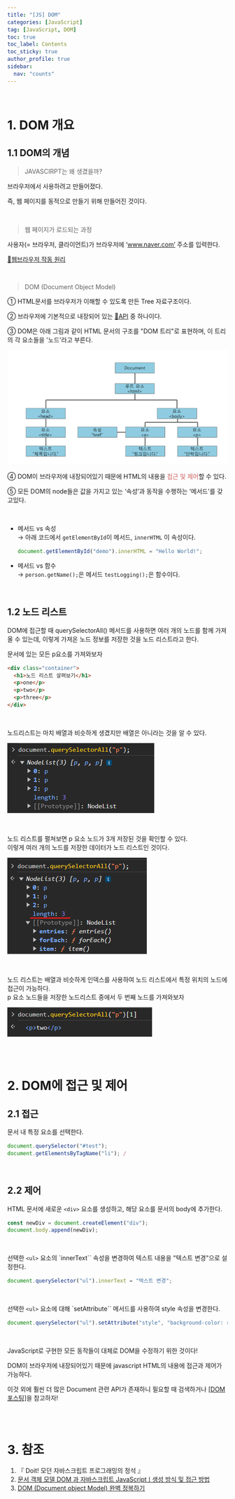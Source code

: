 ```yaml
---
title: "[JS] DOM"
categories: [JavaScript]
tag: [JavaScript, DOM]
toc: true
toc_label: Contents
toc_sticky: true
author_profile: true
sidebar:
  nav: "counts"
---
```


<br>

# 1. DOM 개요

## 1.1 DOM의 개념

> JAVASCIRPT는 왜 생겼을까?

브라우저에서 사용하려고 만들어졌다.

즉, 웹 페이지를 동적으로 만들기 위해 만들어진 것이다.

<br>

> 웹 페이지가 로드되는 과정

사용자(= 브라우저, 클라이언트)가 브라우저에 ‘www.naver.com’ 주소를 입력한다.

[🔖웹브라우저 작동 원리](https://velog.io/@sieunpark/Network-%EC%9B%B9%EB%B8%8C%EB%9D%BC%EC%9A%B0%EC%A0%80-%EC%9E%91%EB%8F%99-%EC%9B%90%EB%A6%AC)

<br>

> DOM (Document Object Model)

① HTML문서를 브라우저가 이해할 수 있도록 만든 Tree 자료구조이다.

② 브라우저에 기본적으로 내장되어 있는 [🔖API](https://velog.io/@sieunpark/OS-API%EC%99%80-REST-API) 중 하나이다.

③ DOM은 아래 그림과 같이 HTML 문서의 구조를 "DOM 트리"로 표현하며, 이 트리의 각 요소들을 '노드'라고 부른다.

![](/assets/images/2024/2024-01-04-20-20-55.png)

④ DOM이 브라우저에 내장되어있기 때문에 HTML의 내용을 <span style="color:indianred">접근 및 제어</span>할 수 있다.

⑤ 모든 DOM의 node들은 값을 가지고 있는 ‘속성’과 동작을 수행하는 ‘메서드'를 갖고있다.

<br>

- 메서드 vs 속성<br>
  → 아래 코드에서 `getElementById`이 메서드, `innerHTML` 이 속성이다.

  ```js
  document.getElementById("demo").innerHTML = "Hello World!";
  ```

- 메서드 vs 함수<br>
  → `person.getName();`은 메서드 `testLogging();`은 함수이다.

<br>

## 1.2 노드 리스트

DOM에 접근할 때 querySelectorAll() 메서드를 사용하면 여러 개의 노드를 함께 가져올 수 있는데, 이렇게 가져온 노드 정보를 저장한 것을 노드 리스트라고 한다.

문서에 있는 모든 p요소를 가져와보자

```html
<div class="container">
  <h1>노드 리스트 살펴보기</h1>
  <p>one</p>
  <p>two</p>
  <p>three</p>
</div>
```

<br>

노드리스트는 마치 배열과 비슷하게 생겼지만 배열은 아니라는 것을 알 수 있다.

![](/assets/images/2024/2024-01-08-17-34-48.png)

<br>

노드 리스트를 펼쳐보면 p 요소 노드가 3개 저장된 것을 확인할 수 있다.<br>
이렇게 여러 개의 노드를 저장한 데이터가 노드 리스트인 것이다.

![](/assets/images/2024/2024-01-08-17-37-08.png)

<br>

노드 리스트는 배열과 비슷하게 인덱스를 사용하여 노드 리스트에서 특정 위치의 노드에 접근이 가능하다.<br> p 요소 노드들을 저장한 노드리스트 중에서 두 번째 노드를 가져와보자

![](/assets/images/2024/2024-01-08-17-38-50.png)

<br><br>

# 2. DOM에 접근 및 제어

## 2.1 접근

문서 내 특정 요소를 선택한다.

```js
document.querySelector("#test");
document.getElementsByTagName("li"); /
```

<br>

## 2.2 제어

HTML 문서에 새로운 `<div>` 요소를 생성하고, 해당 요소를 문서의 body에 추가한다.

```js
const newDiv = document.createElement("div");
document.body.append(newDiv);
```

<br>

선택한 `<ul>` 요소의 `innerText`` 속성을 변경하여 텍스트 내용을 "텍스트 변경"으로 설정한다.

```js
document.querySelector("ul").innerText = "텍스트 변경";
```

<br>

선택한 `<ul>` 요소에 대해 `setAttribute`` 메서드를 사용하여 style 속성을 변경한다.

```js
document.querySelector("ul").setAttribute("style", "background-color: red");
```

<br>

JavaScript로 구현한 모든 동작들이 대체로 DOM을 수정하기 위한 것이다!

DOM이 브라우저에 내장되어있기 때문에 javascript HTML의 내용에 접근과 제어가 가능하다.

이것 외에 훨씬 더 많은 Document 관련 API가 존재하니 필요할 때 검색하거나 [[DOM 포스팅]](https://mynamesieun.github.io/javascript/DOM/)을 참고하자!

<br><br>

# 3. 참조

1. 『 Doit! 모던 자바스크립트 프로그래밍의 정석 』
2. [문서 객체 모델 DOM 과 자바스크립트 JavaScriptㅣ생성 방식 및 접근 방법](https://www.codestates.com/blog/content/dom-javascript)
3. [DOM (Document object Model) 완벽 정복하기](https://geniee.tistory.com/32#google_vignette)
